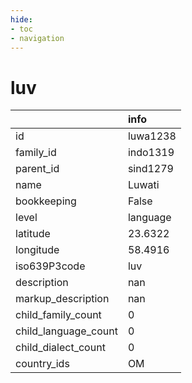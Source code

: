 ```yaml
---
hide:
- toc
- navigation
---
```

# luv
|                      | info     |
|:---------------------|:---------|
| id                   | luwa1238 |
| family_id            | indo1319 |
| parent_id            | sind1279 |
| name                 | Luwati   |
| bookkeeping          | False    |
| level                | language |
| latitude             | 23.6322  |
| longitude            | 58.4916  |
| iso639P3code         | luv      |
| description          | nan      |
| markup_description   | nan      |
| child_family_count   | 0        |
| child_language_count | 0        |
| child_dialect_count  | 0        |
| country_ids          | OM       |